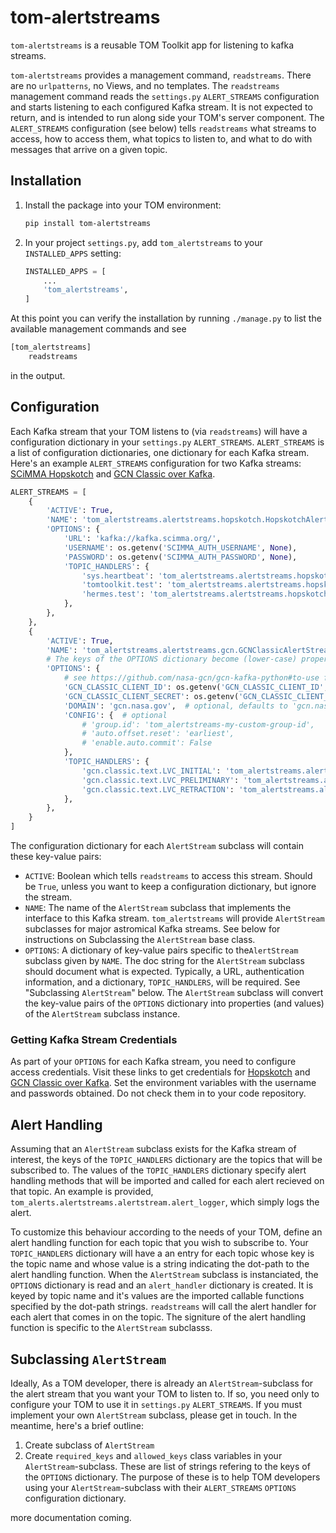 # tom-alertstreams

`tom-alertstreams` is a reusable TOM Toolkit app for listening to kafka streams.

`tom-alertstreams` provides a management command, `readstreams`. There are no `urlpatterns`,
no Views, and no templates. The `readstreams` management command reads the `settings.py` `ALERT_STREAMS`
configuration and starts listening to each configured Kafka stream. It is not expected
to return, and is intended to run along side your TOM's server component. The `ALERT_STREAMS`
configuration (see below) tells `readstreams` what streams to access, how to access them,
what topics to listen to, and what to do with messages that arrive on a given topic.

## Installation

1. Install the package into your TOM environment:
    ```bash
    pip install tom-alertstreams
   ```

2. In your project `settings.py`, add `tom_alertstreams` to your `INSTALLED_APPS` setting:

    ```python
    INSTALLED_APPS = [
        ...
        'tom_alertstreams',
    ]
    ```

At this point you can verify the installation by running `./manage.py` to list the available
management commands and see

   ```bash
   [tom_alertstreams]
       readstreams
   ```
in the output.

## Configuration

Each Kafka stream that your TOM listens to (via `readstreams`) will have a configuration dictionary
in your `settings.py` `ALERT_STREAMS`. `ALERT_STREAMS` is a list of configuration dictionaries, one
dictionary for each Kafka stream. Here's an example `ALERT_STREAMS` configuration for two Kafka streams:
[SCiMMA Hopskotch](https://scimma.org/hopskotch.html) and
[GCN Classic over Kafka](https://gcn.nasa.gov/quickstart).

```python
ALERT_STREAMS = [
    {
        'ACTIVE': True,
        'NAME': 'tom_alertstreams.alertstreams.hopskotch.HopskotchAlertStream',
        'OPTIONS': {
            'URL': 'kafka://kafka.scimma.org/',
            'USERNAME': os.getenv('SCIMMA_AUTH_USERNAME', None),
            'PASSWORD': os.getenv('SCIMMA_AUTH_PASSWORD', None),
            'TOPIC_HANDLERS': {
                'sys.heartbeat': 'tom_alertstreams.alertstreams.hopskotch.heartbeat_handler',
                'tomtoolkit.test': 'tom_alertstreams.alertstreams.hopskotch.alert_logger',
                'hermes.test': 'tom_alertstreams.alertstreams.hopskotch.alert_logger',
            },
        },
    },
    {
        'ACTIVE': True,
        'NAME': 'tom_alertstreams.alertstreams.gcn.GCNClassicAlertStream',
        # The keys of the OPTIONS dictionary become (lower-case) properties of the AlertStream instance.
        'OPTIONS': {
            # see https://github.com/nasa-gcn/gcn-kafka-python#to-use for configuration details.
            'GCN_CLASSIC_CLIENT_ID': os.getenv('GCN_CLASSIC_CLIENT_ID', None),
            'GCN_CLASSIC_CLIENT_SECRET': os.getenv('GCN_CLASSIC_CLIENT_SECRET', None),
            'DOMAIN': 'gcn.nasa.gov',  # optional, defaults to 'gcn.nasa.gov'
            'CONFIG': {  # optional
                # 'group.id': 'tom_alertstreams-my-custom-group-id',
                # 'auto.offset.reset': 'earliest',
                # 'enable.auto.commit': False
            },
            'TOPIC_HANDLERS': {
                'gcn.classic.text.LVC_INITIAL': 'tom_alertstreams.alertstreams.alertstream.alert_logger',
                'gcn.classic.text.LVC_PRELIMINARY': 'tom_alertstreams.alertstreams.alertstream.alert_logger',
                'gcn.classic.text.LVC_RETRACTION': 'tom_alertstreams.alertstreams.alertstream.alert_logger',
            },
        },
    }
]
```

The configuration dictionary for each `AlertStream` subclass will contain these key-value pairs:
* `ACTIVE`: Boolean which tells `readstreams` to access this stream. Should be `True`, unless you want to
keep a configuration dictionary, but ignore the stream.
* `NAME`: The name of the `AlertStream` subclass that implements the interface to this Kafka stream. `tom_alertstreams`
will provide `AlertStream` subclasses for major astromical Kafka streams. See below for instructions on Subclassing
the `AlertStream` base class.
* `OPTIONS`: A dictionary of key-value pairs specific to the`AlertStream` subclass given by `NAME`. The doc string for
the `AlertStream` subclass should document what is expected. Typically, a URL, authentication information, and a
dictionary, `TOPIC_HANDLERS`, will be required. See "Subclassing `AlertStream`" below. The `AlertStream` subclass will
convert the key-value pairs of the `OPTIONS` dictionary into properties (and values) of the `AlertStream` subclass
instance.

### Getting Kafka Stream Credentials
As part of your `OPTIONS` for each Kafka stream, you need to configure access credentials. Visit these links
to get credentials for [Hopskotch](https://hop.scimma.org/) and [GCN Classic over Kafka](https://gcn.nasa.gov/quickstart).
Set the environment variables with the username and passwords obtained. Do not check them in to your code repository.


## Alert Handling

Assuming that an `AlertStream` subclass exists for the Kafka stream of interest,
the keys of the `TOPIC_HANDLERS` dictionary are the topics that will be subscribed to. The values
of the `TOPIC_HANDLERS` dictionary specify alert handling methods that will be imported and called
for each alert recieved on that topic. An example is provided,
`tom_alerts.alertstreams.alertstream.alert_logger`, which simply logs the alert.

To customize this behaviour according to the needs of your TOM, define an alert handling function for each
topic that you wish to subscribe to. Your `TOPIC_HANDLERS` dictionary will have a an entry for each topic
whose key is the topic name and whose value is a string indicating the dot-path to the alert handling function.
When the `AlertStream` subclass is instanciated, the `OPTIONS` dictionary is read and an `alert_handler`
dictionary is created. It is keyed by topic name and it's values are the imported callable functions specified by the
dot-path strings. `readstreams` will call the alert handler for each alert that comes in on the topic. The signiture
of the alert handling function is specific to the `AlertStream` subclasss.

## Subclassing `AlertStream`

Ideally, As a TOM developer, there is already an `AlertStream`-subclass for the alert stream that you
want your TOM to listen to. If so, you need only to configure your TOM to use it in  `settings.py`
`ALERT_STREAMS`. If you must implement your own `AlertStream` subclass, please get in touch. In the meantime, here's a brief outline:

1. Create subclass of `AlertStream`
2. Create `required_keys` and `allowed_keys` class variables in your `AlertStream`-subclass. These are list of
strings refering to the keys of the `OPTIONS` dictionary. The purpose of these is to help TOM developers using
your `AlertStream`-subclass with their `ALERT_STREAMS` `OPTIONS` configuration dictionary. 


more documentation coming.
